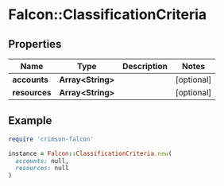 # Falcon::ClassificationCriteria

## Properties

| Name | Type | Description | Notes |
| ---- | ---- | ----------- | ----- |
| **accounts** | **Array&lt;String&gt;** |  | [optional] |
| **resources** | **Array&lt;String&gt;** |  | [optional] |

## Example

```ruby
require 'crimson-falcon'

instance = Falcon::ClassificationCriteria.new(
  accounts: null,
  resources: null
)
```

